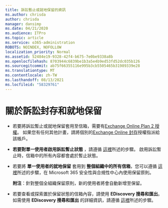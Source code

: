 ```yaml
---
title: 訴訟暫止或就地保留的資訊
ms.author: chrisda
author: chrisda
manager: dansimp
ms.date: 04/21/2020
ms.audience: ITPro
ms.topic: article
ms.service: o365-administration
ROBOTS: NOINDEX, NOFOLLOW
localization_priority: Normal
ms.assetid: 52484e19-9328-42f4-b675-7e0be9338a8b
ms.openlocfilehash: 8703944c6839be1b3a5e4b9ed53fd52dc035b126
ms.sourcegitcommit: ab75f66355116e995b3cb5505465b31989339e28
ms.translationtype: MT
ms.contentlocale: zh-TW
ms.lasthandoff: 08/13/2021
ms.locfileid: "58329761"
---
```

# <a name="about-litigation-holds-and-in-place-holds"></a>關於訴訟封存和就地保留

- 若要將訴訟暫止或就地保留套用至信箱，需要有[Exchange Online Plan 2 授權](https://docs.microsoft.com/office365/servicedescriptions/office-365-platform-service-description/office-365-plan-options)。 如果您有任何其他計畫，請將個別的[Exchange Online 封存](https://docs.microsoft.com/office365/servicedescriptions/exchange-online-archiving-service-description/exchange-online-archiving-service-description)授權指派給該帳戶。 
    
- **若要對單一使用者啟用訴訟暫止狀態** ，請遵循 [這裡](https://docs.microsoft.com/microsoft-365/compliance/create-a-litigation-hold?view=o365-worldwide#place-a-mailbox-on-litigation-hold)所述的步驟。 啟用訴訟暫止時，信箱中的所有內容都會處於暫止狀態。
    
- 若要將 **單一使用者的就地保留** 套用到 **整個組織中的所有信箱**，您可以遵循 [這裡](https://docs.microsoft.com/microsoft-365/compliance/retention-policies)所述的步驟，在 Microsoft 365 安全性與合規性中心內使用保留原則。
    
    **附注**：針對整個全組織保留原則，新的使用者將會自動新增至保留。 
  
- 若要查看或探索置於保留狀態的信箱內容，請使用 **EDiscovery 搜尋和匯出**。 如需使用 **EDiscovery 搜尋和匯出** 的詳細資訊，請遵循 [這裡](https://docs.microsoft.com/microsoft-365/compliance/export-search-results)所述的步驟。
    

